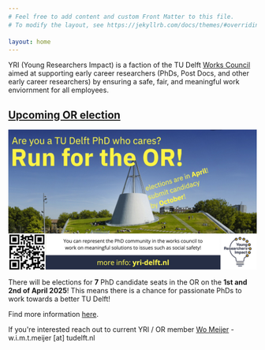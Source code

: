 ```yaml
---
# Feel free to add content and custom Front Matter to this file.
# To modify the layout, see https://jekyllrb.com/docs/themes/#overriding-theme-defaults

layout: home
---
```



YRI (Young Researchers Impact) is a faction of the TU Delft [Works Council](https://www.tudelft.nl/over-tu-delft/organisatie/medezeggenschapsorganen/ondernemingsraad) aimed at supporting early career researchers (PhDs, Post Docs, and other early career researchers) by ensuring a safe, fair, and meaningful work enviornment for all employees.

## [Upcoming OR election](/join-the-or/)

![Information about the upcoming works council elections](/assets/yri-net-presenter.jpg)

There will be elections for **7** PhD candidate seats in the OR on the **1st and 2nd of April 2025**! This means there is a chance for passionate PhDs to work towards a better TU Delft!

Find more information [here](/join-the-or/).

If you're interested reach out to current YRI / OR member [Wo Meijer](https://www.tudelft.nl/io/over-io/personen/meijer-w) - w.i.m.t.meijer [at] tudelft.nl


